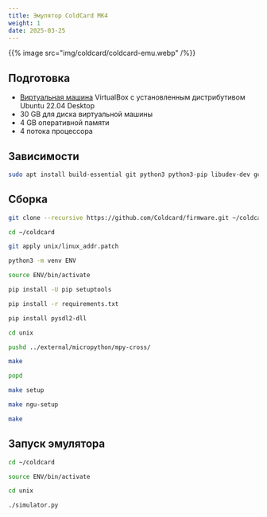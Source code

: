 ```yaml
---
title: Эмулятор ColdCard MK4
weight: 1
date: 2025-03-25
---
```


{{% image src="img/coldcard/coldcard-emu.webp" /%}}

## Подготовка

- [Виртуальная машина](linux/virtualbox) VirtualBox с установленным дистрибутивом Ubuntu 22.04 Desktop
- 30 GB для диска виртуальной машины
- 4 GB оперативной памяти
- 4 потока процессора

## Зависимости

```bash
sudo apt install build-essential git python3 python3-pip libudev-dev gcc-arm-none-eabi libffi-dev xterm swig libpcsclite-dev python-is-python3 autoconf libtool python3-venv
```

## Сборка

```bash
git clone --recursive https://github.com/Coldcard/firmware.git ~/coldcard

cd ~/coldcard

git apply unix/linux_addr.patch

python3 -m venv ENV

source ENV/bin/activate

pip install -U pip setuptools

pip install -r requirements.txt

pip install pysdl2-dll

cd unix

pushd ../external/micropython/mpy-cross/

make

popd

make setup

make ngu-setup

make
```

## Запуск эмулятора

```bash
cd ~/coldcard

source ENV/bin/activate

cd unix

./simulator.py
```